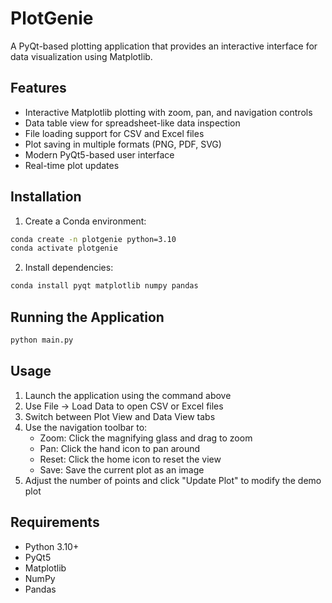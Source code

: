 # PlotGenie

A PyQt-based plotting application that provides an interactive interface for data visualization using Matplotlib.

## Features
- Interactive Matplotlib plotting with zoom, pan, and navigation controls
- Data table view for spreadsheet-like data inspection
- File loading support for CSV and Excel files
- Plot saving in multiple formats (PNG, PDF, SVG)
- Modern PyQt5-based user interface
- Real-time plot updates

## Installation

1. Create a Conda environment:
```bash
conda create -n plotgenie python=3.10
conda activate plotgenie
```

2. Install dependencies:
```bash
conda install pyqt matplotlib numpy pandas
```

## Running the Application

```bash
python main.py
```

## Usage

1. Launch the application using the command above
2. Use File -> Load Data to open CSV or Excel files
3. Switch between Plot View and Data View tabs
4. Use the navigation toolbar to:
   - Zoom: Click the magnifying glass and drag to zoom
   - Pan: Click the hand icon to pan around
   - Reset: Click the home icon to reset the view
   - Save: Save the current plot as an image
5. Adjust the number of points and click "Update Plot" to modify the demo plot

## Requirements
- Python 3.10+
- PyQt5
- Matplotlib
- NumPy
- Pandas

